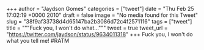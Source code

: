
+++
author = "Jaydson Gomes"
categories = ["tweet"]
date = "Thu Feb 25 17:02:19 +0000 2010"
draft = false
image = "No media found for this Tweet"
slug = "38f9af33738d4d65147ba2b3086d72c4f2571116"
tags = ["tweet"]
title = """Fuck you, I won't do what..."""
tweet = true
tweet_url = "https://twitter.com/jaydson/status/9634011318"
+++
Fuck you, I won't do what you tell me! #RATM
